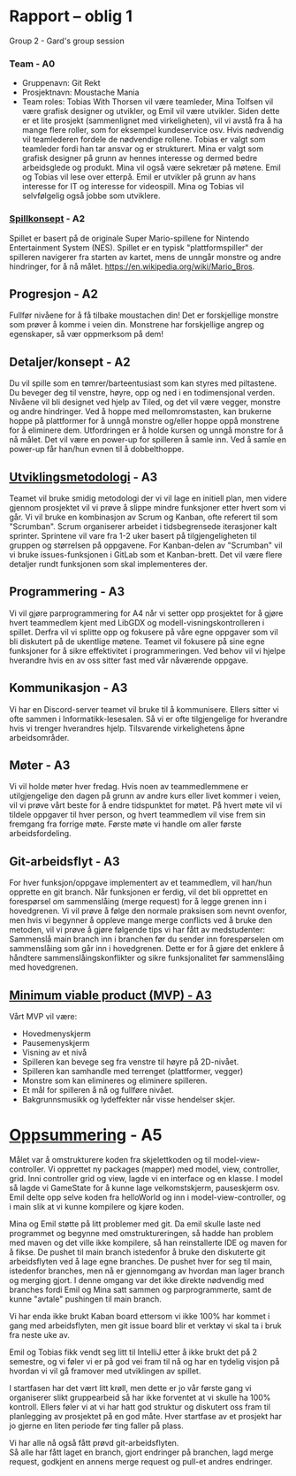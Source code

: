 # Rapport – oblig 1  
Group 2 - Gard's group session

### Team - A0
- Gruppenavn: Git Rekt
- Prosjektnavn: Moustache Mania
- Team roles:
Tobias With Thorsen vil være teamleder, Mina Tolfsen vil være grafisk designer og utvikler, og Emil vil være utvikler. 
Siden dette er et lite prosjekt (sammenlignet med virkeligheten), vil vi avstå fra å ha mange flere roller, som for eksempel kundeservice osv. 
Hvis nødvendig vil teamlederen fordele de nødvendige rollene. Tobias er valgt som teamleder fordi han tar ansvar og er strukturert. 
Mina er valgt som grafisk designer på grunn av hennes interesse og dermed bedre arbeidsglede og produkt. 
Mina vil også være sekretær på møtene. Emil og Tobias vil lese over etterpå.
Emil er utvikler på grunn av hans interesse for IT og interesse for videospill. 
Mina og Tobias vil selvfølgelig også jobbe som utviklere.

### <u>Spillkonsept</u> - A2
Spillet er basert på de originale Super Mario-spillene for Nintendo Entertainment System (NES). 
Spillet er en typisk "plattformspiller" der spilleren navigerer fra starten av kartet, mens de unngår monstre og andre hindringer, for å nå målet.
https://en.wikipedia.org/wiki/Mario_Bros.

## Progresjon - A2
Fullfør nivåene for å få tilbake moustachen din!
Det er forskjellige monstre som prøver å komme i veien din.
Monstrene har forskjellige angrep og egenskaper, så vær oppmerksom på dem!

## Detaljer/konsept - A2
Du vil spille som en tømrer/barteentusiast som kan styres med piltastene. 
Du beveger deg til venstre, høyre, opp og ned i en todimensjonal verden.
Nivåene vil bli designet ved hjelp av Tiled, og det vil være vegger, monstre og andre hindringer. 
Ved å hoppe med mellomromstasten, kan brukerne hoppe på plattformer for å unngå monstre og/eller hoppe oppå monstrene for å eliminere dem.
Utfordringen er å holde kursen og unngå monstre for å nå målet.
Det vil være en power-up for spilleren å samle inn. Ved å samle en power-up får han/hun evnen til å dobbelthoppe.

## <u>Utviklingsmetodologi</u> - A3
Teamet vil bruke smidig metodologi der vi vil lage en initiell plan, men videre gjennom prosjektet vil vi prøve å slippe mindre funksjoner etter hvert som vi går.
Vi vil bruke en kombinasjon av Scrum og Kanban, ofte referert til som "Scrumban". Scrum organiserer arbeidet i tidsbegrensede iterasjoner kalt sprinter. 
Sprintene vil vare fra 1-2 uker basert på tilgjengeligheten til gruppen og størrelsen på oppgavene.
For Kanban-delen av "Scrumban" vil vi bruke issues-funksjonen i GitLab som et Kanban-brett. Det vil være flere detaljer rundt funksjonen som skal implementeres der.

## Programmering - A3
Vi vil gjøre parprogrammering for A4 når vi setter opp prosjektet for å gjøre hvert teammedlem kjent med LibGDX og modell-visningskontrolleren i spillet.
Derfra vil vi splitte opp og fokusere på våre egne oppgaver som vil bli diskutert på de ukentlige møtene.
Teamet vil fokusere på sine egne funksjoner for å sikre effektivitet i programmeringen. Ved behov vil vi hjelpe hverandre hvis en av oss sitter fast med vår nåværende oppgave.

## Kommunikasjon - A3
Vi har en Discord-server teamet vil bruke til å kommunisere. Ellers sitter vi ofte sammen i Informatikk-lesesalen. Så vi er ofte tilgjengelige for hverandre hvis vi trenger hverandres hjelp.
Tilsvarende virkelighetens åpne arbeidsområder.

## Møter - A3
Vi vil holde møter hver fredag. Hvis noen av teammedlemmene er utilgjengelige den dagen på grunn av andre kurs eller livet kommer i veien, vil vi prøve vårt beste for å endre tidspunktet for møtet.
På hvert møte vil vi tildele oppgaver til hver person, og hvert teammedlem vil vise frem sin fremgang fra forrige møte.
Første møte vi handle om aller første arbeidsfordeling.

## Git-arbeidsflyt - A3
For hver funksjon/oppgave implementert av et teammedlem, vil han/hun opprette en git branch. Når funksjonen er ferdig, vil det bli opprettet en forespørsel om sammenslåing (merge request) for å legge grenen inn i hovedgrenen.
Vi vil prøve å følge den normale praksisen som nevnt ovenfor, men hvis vi begynner å oppleve mange merge conflicts ved å bruke den metoden, vil vi prøve å gjøre følgende tips vi har fått av medstudenter:
Sammenslå main branch inn i branchen før du sender inn forespørselen om sammenslåing som går inn i hovedgrenen. Dette er for å gjøre det enklere å håndtere sammenslåingskonflikter og sikre funksjonalitet før sammenslåing med hovedgrenen.

## <u>Minimum viable product (MVP) - A3 </u>
Vårt MVP vil være:
- Hovedmenyskjerm
- Pausemenyskjerm
- Visning av et nivå
- Spilleren kan bevege seg fra venstre til høyre på 2D-nivået.
- Spilleren kan samhandle med terrenget (plattformer, vegger)
- Monstre som kan elimineres og eliminere spilleren.
- Et mål for spilleren å nå og fullføre nivået.
- Bakgrunnsmusikk og lydeffekter når visse hendelser skjer.

# <u>Oppsummering</u> - A5
Målet var å omstrukturere koden fra skjelettkoden og til model-view-controller.
Vi opprettet ny packages (mapper) med model, view, controller, grid. Inni controller grid og view, lagde vi en interface og en klasse.
I model så lagde vi GameState for å kunne lage velkomstskjerm, pauseskjerm osv.
Emil delte opp selve koden fra helloWorld og inn i model-view-controller, og i main slik at vi kunne kompilere og kjøre koden.

Mina og Emil støtte på litt problemer med git. Da emil skulle laste ned programmet og begynne med omstruktureringen, så hadde han problem med maven og det ville ikke kompilere, så han reinstallerte IDE og maven for å fikse.
De pushet til main branch istedenfor å bruke den diskuterte git arbeidsflyten ved å lage egne branches.
De pushet hver for seg til main, istedenfor branches, men nå er gjennomgang av hvordan man lager branch og merging gjort.
I denne omgang var det ikke direkte nødvendig med branches fordi Emil og Mina satt sammen og parprogrammerte, samt de kunne "avtale" pushingen til main branch.

Vi har enda ikke brukt Kaban board ettersom vi ikke 100% har kommet i gang med arbeidsflyten, men git issue board blir et verktøy vi skal ta i bruk fra neste uke av.

Emil og Tobias fikk vendt seg litt til IntelliJ etter å ikke brukt det på 2 semestre, og vi føler vi er på god vei fram 
til nå og har en tydelig visjon på hvordan vi vil gå framover med utviklingen av spillet.

I startfasen har det vært litt krøll, men dette er jo vår første gang vi organiserer slikt gruppearbeid så har ikke forventet at vi skulle ha 100% kontroll.
Ellers føler vi at vi har hatt god struktur og diskutert oss fram til planlegging av prosjektet på en god måte.
Hver startfase av et prosjekt har jo gjerne en liten periode før ting faller på plass.

Vi har alle nå også fått prøvd git-arbeidsflyten.  
Så alle har fått laget en branch, gjort endringer på branchen, lagd merge request,
godkjent en annens merge request og pull-et andres endringer.
